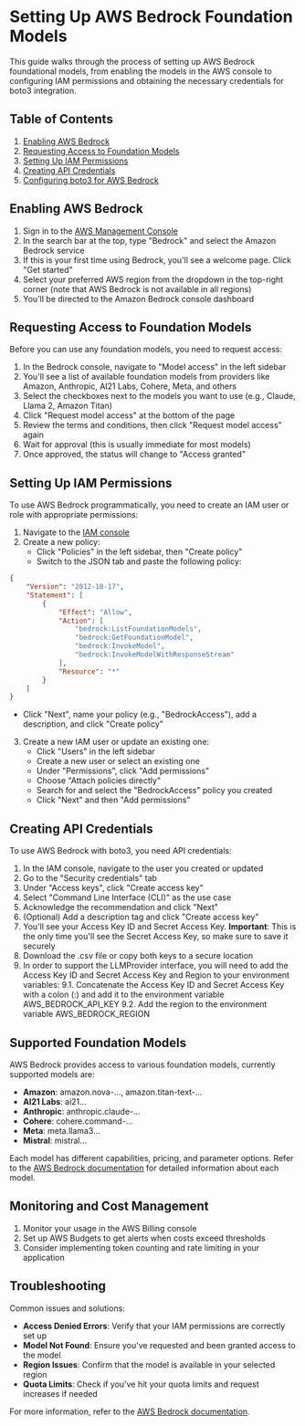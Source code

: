 # Setting Up AWS Bedrock Foundation Models

This guide walks through the process of setting up AWS Bedrock foundational models, from enabling the models in the AWS console to configuring IAM permissions and obtaining the necessary credentials for boto3 integration.

## Table of Contents

1. [Enabling AWS Bedrock](#enabling-aws-bedrock)
2. [Requesting Access to Foundation Models](#requesting-access-to-foundation-models)
3. [Setting Up IAM Permissions](#setting-up-iam-permissions)
4. [Creating API Credentials](#creating-api-credentials)
5. [Configuring boto3 for AWS Bedrock](#configuring-boto3-for-aws-bedrock)

## Enabling AWS Bedrock

1. Sign in to the [AWS Management Console](https://console.aws.amazon.com/)
2. In the search bar at the top, type "Bedrock" and select the Amazon Bedrock service
3. If this is your first time using Bedrock, you'll see a welcome page. Click "Get started"
4. Select your preferred AWS region from the dropdown in the top-right corner (note that AWS Bedrock is not available in all regions)
5. You'll be directed to the Amazon Bedrock console dashboard

## Requesting Access to Foundation Models

Before you can use any foundation models, you need to request access:

1. In the Bedrock console, navigate to "Model access" in the left sidebar
2. You'll see a list of available foundation models from providers like Amazon, Anthropic, AI21 Labs, Cohere, Meta, and others
3. Select the checkboxes next to the models you want to use (e.g., Claude, Llama 2, Amazon Titan)
4. Click "Request model access" at the bottom of the page
5. Review the terms and conditions, then click "Request model access" again
6. Wait for approval (this is usually immediate for most models)
7. Once approved, the status will change to "Access granted"

## Setting Up IAM Permissions

To use AWS Bedrock programmatically, you need to create an IAM user or role with appropriate permissions:

1. Navigate to the [IAM console](https://console.aws.amazon.com/iam/)
2. Create a new policy:
   - Click "Policies" in the left sidebar, then "Create policy"
   - Switch to the JSON tab and paste the following policy:

```json
{
    "Version": "2012-10-17",
    "Statement": [
        {
            "Effect": "Allow",
            "Action": [
                "bedrock:ListFoundationModels",
                "bedrock:GetFoundationModel",
                "bedrock:InvokeModel",
                "bedrock:InvokeModelWithResponseStream"
            ],
            "Resource": "*"
        }
    ]
}
```

   - Click "Next", name your policy (e.g., "BedrockAccess"), add a description, and click "Create policy"

3. Create a new IAM user or update an existing one:
   - Click "Users" in the left sidebar
   - Create a new user or select an existing one
   - Under "Permissions", click "Add permissions"
   - Choose "Attach policies directly"
   - Search for and select the "BedrockAccess" policy you created
   - Click "Next" and then "Add permissions"

## Creating API Credentials

To use AWS Bedrock with boto3, you need API credentials:

1. In the IAM console, navigate to the user you created or updated
2. Go to the "Security credentials" tab
3. Under "Access keys", click "Create access key"
4. Select "Command Line Interface (CLI)" as the use case
5. Acknowledge the recommendation and click "Next"
6. (Optional) Add a description tag and click "Create access key"
7. You'll see your Access Key ID and Secret Access Key. **Important**: This is the only time you'll see the Secret Access Key, so make sure to save it securely
8. Download the .csv file or copy both keys to a secure location
9. In order to support the LLMProvider interface, you will need to add the Access Key ID and Secret Access Key and Region to your environment variables:
    9.1. Concatenate the Access Key ID and Secret Access Key with a colon (:) and add it to the environment variable AWS_BEDROCK_API_KEY
    9.2. Add the region to the environment variable AWS_BEDROCK_REGION

## Supported Foundation Models

AWS Bedrock provides access to various foundation models, currently supported models are:

- **Amazon**: amazon.nova-..., amazon.titan-text-...
- **AI21 Labs**: ai21...
- **Anthropic**: anthropic.claude-...
- **Cohere**: cohere.command-...
- **Meta**: meta.llama3...
- **Mistral**: mistral...

Each model has different capabilities, pricing, and parameter options. Refer to the [AWS Bedrock documentation](https://docs.aws.amazon.com/bedrock/) for detailed information about each model.

## Monitoring and Cost Management

1. Monitor your usage in the AWS Billing console
2. Set up AWS Budgets to get alerts when costs exceed thresholds
3. Consider implementing token counting and rate limiting in your application

## Troubleshooting

Common issues and solutions:

- **Access Denied Errors**: Verify that your IAM permissions are correctly set up
- **Model Not Found**: Ensure you've requested and been granted access to the model
- **Region Issues**: Confirm that the model is available in your selected region
- **Quota Limits**: Check if you've hit your quota limits and request increases if needed

For more information, refer to the [AWS Bedrock documentation](https://docs.aws.amazon.com/bedrock/).
